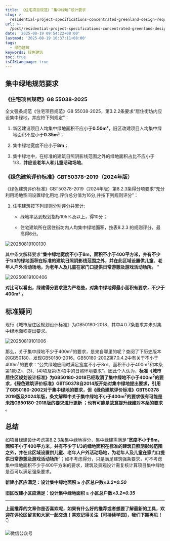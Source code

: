 ```yaml
---
title: 《住宅项目规范》“集中绿地”设计要求
slug: >-
  residential-project-specifications-concentrated-greenland-design-requirements-zo7vbc
url: >-
  /post/residential-project-specifications-concentrated-greenland-design-requirements-zo7vbc.html
date: '2025-08-19 09:54:22+08:00'
lastmod: '2025-08-19 10:37:11+08:00'
tags:
  - 绿色建筑
keywords: 绿色建筑
toc: true
isCJKLanguage: true
---
```






## 集中绿地规范要求

### 《住宅项目规范》G8 55038-2025

全文强条规范《住宅项目规范》G8 55038-2025，第3.2.2条要求“居住街坊内应设集中绿地，并应符下列规定”：

1. 新区建设项目人均集中绿地面积不应小于**0.50m²**，旧区改建项目人均集中绿地面积不应小于**0.35m²**；

2. 集中绿地宽度不应小于**8m**；
3. 集中绿地中，在标准的建筑日照阴影线范围之外的绿地面积占比不应小于1/3，**并应设老年人和儿童活动场地**。

### 《绿色建筑评价标准》GBT50378-2019（2024年版）

《绿色建筑评价标准》GBT50378-2019（2024年版）第8.2.3条得分项要求“充分利用场地空间设置绿化用地,评价总分值为16分,并按下列规则评分”：

1. 住宅建筑按下列规则分别评分并累计:

    - 绿地率达到规划指标105%及以上，得10分；

    - 住宅建筑所在居住街坊内人均集中绿地面积，按表8.2.3 的规则评分，最高得6分。

![20250819100130](https://img.sdgarden.top/blog/2025/08/20250819100130-20250819100134-kyymce7.png)​

其中条文解释要求“**集中绿地宽度不小于8m，面积不小于400平方米，并有不少于1/3的绿地面积在标准的建筑日照阴影线范围之外，并在此区域设置供儿童、老年人户外活动场地，为老年人及儿童在家门口提供日常游憩及游戏活动场所。** ”

![20250819100406](https://img.sdgarden.top/blog/2025/08/20250819100406-20250819100432-bffyo3f.webp)​

**对比可以看出，绿建得分要求更为严格些，对集中绿地得最小面积有要求，不少于**​**400m²** **。**

## 标准疑问

现行《城市居住区规划设计标准》为GB50180-2018，其中4.0.7条要求并未对集中绿地面积提出要求。

![20250819101006](https://img.sdgarden.top/blog/2025/08/20250819101006-20250819101008-da66yte.png "《城市居住区规划设计标准》为GB50180-2018集中绿地要求")​

那么，关于集中绿地不少于400m²的要求，是来自哪里的呢？查阅了下历史版本的GB50180，发现GB50180-2016、GB50180-2002第7.0.4.2中有关于不小于400m²的要求：“公共绿地应同时满足宽度不小于8ｍ、面积不小于400m<sup>2</sup>和本条第1款(2)、(3)、(4)项及第(5)项中的日照环境要求”。因此个人认为，**标准《城市居住区规划设计标准》为GB50180-2018已经取消了集中绿地不小于400m**​<sup>**2**</sup>​**的要求，《绿色建筑评价标准》GBT50378自2014版开始对集中绿地提出要求，引用了GB50180-2002对于集中绿地的要求，但《绿色建筑评价标准》GBT50378 2019版及2024年版，条文解释中关于集中绿地不小于400m**​<sup>**2**</sup>​**的要求很有可能是**​**未按GB50180-2018版的要求进行更新** **；也有可能是**​**故意提升绿建对本条的要求** **。**

## 总结

如项目绿建设计考虑第8.2.3条集中绿地得分，集中绿建需满足“**宽度不小于8m，面积不小于400平方米，并有不少于1/3的绿地面积在标准的建筑日照阴影线范围之外，并在此区域设置供儿童、老年人户外活动场地，为老年人及儿童在家门口提供日常游憩及游戏活动场所**”；如不考虑得分，只是满足建筑强条要求，可不考虑集中绿地面积不少于400平方米的要求，建筑及景观设计需复核计算项目集中绿地是否可以满足强条要求。

**新建小区应满足：设计集中绿地面积 ≥ 小区总户数×**​***3.2×0.50***

**旧区改建小区应满足：设计集中绿地面积 ≥ 小区总户数×**​***3.2×0.35***

---

**上面推荐的文章你是否喜欢呢，如果有什么好的推荐或者想要了解最新的工具，欢迎在评论区留言和大家一起交流！喜欢记得关注【可持续学园】，我们下期再见！**   👇

![微信公众号](https://img.sdgarden.top/blog/2025/08/%E5%BE%AE%E4%BF%A1%E5%85%AC%E4%BC%97%E5%8F%B7-20250813124220-913xdfk.webp)
